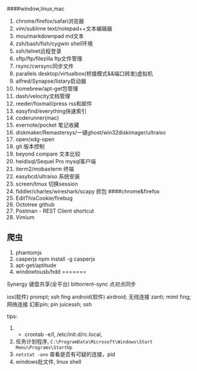 
####window,linux,mac
1. chrome/firefox/safari浏览器
2. vim/sublime text/notepad++文本编辑器
3. mou/markdownpad md文本
4. zsh/bash/fish/cygwin shell环境
5. ssh/telnet远程登录
6. sftp/ftp/filezilla ftp文件管理
7. rsync/cwrsync同步文件
8. parallels desktop/virtualbox(桥接模式&&端口转发)虚拟机
9. alfred/Synapse/listary启动器
10. homebrew/apt-get包管理
11. dash/velocity文档管理
12. reeder/foxmail/press rss和邮件
13. easyfind/everything快速索引
14. coderunner(mac)
15. evernote/pocket 笔记收藏
16. diskmaker/Remastersys/一键ghost/win32diskimager/ultraiso
17. open/xdg-open
18. git 版本控制
19. beyond compare 文本比较
20. heidisql/Sequel Pro mysql客户端
21. iterm2/mobaxterm 终端
22. easybcd/ultraiso 系统安装
23. screen/tmux 切换session
24. fiddler/charles/wireshark/scapy 抓包
####chrome&firefox
1. EditThisCookie/firebug
2. Octotree github
3. Postman - REST Client shortcut
4. Vimium
## 爬虫
1. phantomjs
2. casperjs npm install -g casperjs
3. apt-get/aptitude
4. windowtousb/hdd
=======



Synergy 键盘共享(全平台)
bittorrent-sync 点对点同步

ios(软件)
prompt; ssh
fing
android(软件)
airdroid; 无线连接
zanti; mimt
fing; 网络连接
幻影pin; pin
juicessh; ssh

tips:
1. * crontab -e/l, /etc/init.d/rc.local,
2. 任务计划程序, `C:\ProgramData\Microsoft\Windows\Start Menu\Programs\StartUp`
3. `netstat -ano` 查看是否有可疑的连接，pid
4. windows批文件, linux shell




